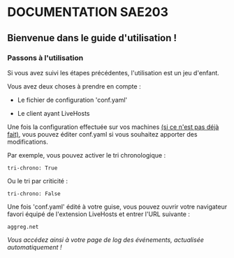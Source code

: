 # DOCUMENTATION SAE203


## Bienvenue dans le guide d'utilisation !



### Passons à l'utilisation


Si vous avez suivi les étapes précédentes, l'utilisation est un jeu d'enfant.


Vous avez deux choses à prendre en compte :

- Le fichier de configuration 'conf.yaml'

- Le client ayant LiveHosts


Une fois la configuration effectuée sur vos machines [(si ce n'est pas déjà fait)](Etape1.md), vous pouvez éditer conf.yaml si vous souhaitez apporter des modifications.


Par exemple, vous pouvez activer le tri chronologique :

    tri-chrono: True

Ou le tri par criticité :

    tri-chrono: False


Une fois 'conf.yaml' édité à votre guise, vous pouvez ouvrir votre navigateur favori équipé de l'extension LiveHosts et entrer l'URL suivante :

    aggreg.net


*Vous accédez ainsi à votre page de log des événements, actualisée automatiquement !*


